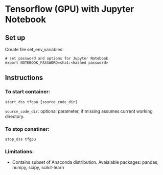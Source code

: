 # Tensorflow (GPU) with Jupyter Notebook

## Set up

Create file set_env_variables:
```
# set password and options for Jupyter Notebook
export NOTEBOOK_PASSWORD=sha1:<hashed password>
```


## Instructions

### To start container:
```
start_dss tfgpu [source_code_dir]
```
`source_code_dir`: optional parameter, if missing assumes current working directory.


### To stop conatiner:
```
stop_dss tfgpu
```

### Limitations:
* Contains subset of Anaconda distribution.  Avaialable packages: pandas, numpy, scipy, scikit-learn
